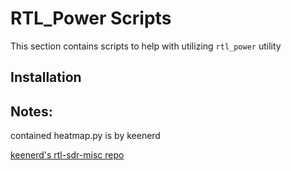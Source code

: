 
# RTL_Power Scripts #

This section contains scripts to help with utilizing `rtl_power` utility


## Installation 






## Notes:
contained heatmap.py is by keenerd

[keenerd's rtl-sdr-misc repo](https://github.com/keenerd/rtl-sdr-misc)
